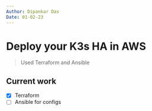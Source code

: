 ```yaml
---
Author: Dipankar Das
Date: 01-02-23
---
```

# Deploy your K3s HA in AWS

> Used Terraform and Ansible

## Current work
- [x] Terraform
- [ ] Ansible for configs
